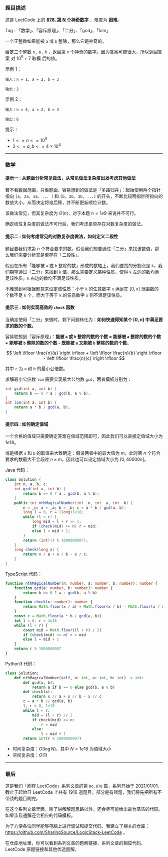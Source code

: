 ### 题目描述

这是 LeetCode 上的 **[878. 第 N 个神奇数字](https://leetcode.cn/problems/nth-magical-number/solution/by-ac_oier-ln3b/)** ，难度为 **困难**。

Tag : 「数学」、「容斥原理」、「二分」、「gcd」、「lcm」



一个正整数如果能被 `a` 或 `b` 整除，那么它是神奇的。

给定三个整数 `n` , `a` , `b` ，返回第 `n` 个神奇的数字。因为答案可能很大，所以返回答案 对 $10^9 + 7$ 取模 后的值。

示例 1：
```
输入：n = 1, a = 2, b = 3

输出：2
```
示例 2：
```
输入：n = 4, a = 2, b = 3

输出：6
```

提示：
* $1 <= n <= 10^9$
* $2 <= a, b <= 4 \times 10^4$

---

### 数学

#### 提示一 : 从题面分析常见做法，从常见做法复杂度出发考虑其他做法

若不看数据范围，只看题面，容易想到的做法是「多路归并」：起始使用两个指针指向 `[a, 2a, 3a, ... ]` 和 `[b, 2b, 3b, ...]` 的开头，不断比较两指针所指向的数值大小，从而决定将谁后移，并不断更新顺位计数。

该做法常见，但其复杂度为 $O(n)$，对于本题 $n = 1e9$ 来说并不可行。

确定线性复杂度的做法不可行后，我们考虑是否存在对数复杂度的做法。

#### 提示二 : 如何考虑常见的对数复杂度做法，如何定义二段性

题目要我们求第 $n$ 个符合要求的数，假设我们想要通过「二分」来找该数值，那么我们需要分析其是否存在「二段性」。

假设在所有「能够被 `a` 或 `b` 整除的数」形成的数轴上，我们要找的分割点是 `k`，我们期望通过「二分」来找到 `k` 值，那么需要定义某种性质，使得 `k` 左边的数均满足该性质，`k` 右边的数均不满足该性质。

不难想到可根据题意来设定该性质：小于 `k` 的任意数字 `x` 满足在 $[0, x]$ 范围数的个数不足 `k` 个，而大于等于 `k` 的任意数字 `x` 则不满足该性质。

#### 提示三 : 如何实现高效的 `check` 函数

当确定使用「二分」来做时，剩下问题转化为：**如何快速得知某个 $[0, n]$ 中满足要求的数的个数。**

容易联想到「容斥原理」：**能被 `a` 或 `b` 整除的数的个数 = 能够被 `a` 整除的数的个数 + 能够被 `b` 整除的数的个数 - 既能被 `a` 又能被 `b` 整除的数的个数**。

$$
\left \lfloor \frac{n}{a} \right \rfloor + \left \lfloor \frac{n}{b} \right \rfloor - \left \lfloor \frac{n}{c} \right \rfloor
$$

其中 `c` 为 `a` 和 `b` 的最小公倍数。

求解最小公倍数 `lcm` 需要实现最大公约数 `gcd`，两者模板分别为：

```Java []
int gcd(int a, int b) {
    return b == 0 ? a : gcd(b, a % b);
}
int lcm(int a, int b) {
    return a * b / gcd(a, b);
}
```

#### 提示四 : 如何确定值域

一个合格的值域只需要确定答案在值域范围即可，因此我们可以直接定值域大小为 $1e18$。

或是根据 `a` 和 `b` 的取值来大致确定：假设两者中的较大值为 $m$，此时第 $n$ 个符合要求的数最大不会超过 $n \times m$，因此也可以设定值域大小为 $[0, 40000n]$。

Java 代码：
```Java
class Solution {
    int n, a, b, c;
    int gcd(int a, int b) {
        return b == 0 ? a : gcd(b, a % b);
    }
    public int nthMagicalNumber(int _n, int _a, int _b) {
        n = _n; a = _a; b = _b; c = a * b / gcd(a, b);
        long l = 0, r = (long)1e18;
        while (l < r) {
            long mid = l + r >> 1;
            if (check(mid) >= n) r = mid;
            else l = mid + 1;
        }
        return (int)(r % 1000000007);
    }
    long check(long x) {
        return x / a + x / b - x / c;
    }
}
```
TypeScript 代码：
```TypeScript
function nthMagicalNumber(n: number, a: number, b: number): number {
    function gcd(a: number, b: number): number {
        return b == 0 ? a : gcd(b, a % b)
    }
    function check(x: number): number {
        return Math.floor(x / a) + Math.floor(x / b) - Math.floor(x / c)
    }
    const c = Math.floor(a * b / gcd(a, b))
    let l = 0, r = 1e18
    while (l < r) {
        const mid = Math.floor((l + r) / 2)
        if (check(mid) >= n) r = mid
        else l = mid + 1
    }
    return r % 1000000007
}
```
Python3 代码：
```Python
class Solution:
    def nthMagicalNumber(self, n: int, a: int, b: int) -> int:
        def gcd(a, b):
            return a if b == 0 else gcd(b, a % b)
        def check(x):
            return x // a + x // b - x // c
        c = a * b // gcd(a, b)
        l, r = 0, 1e18
        while l < r:
            mid = (l + r) // 2
            if check(mid) >= n:
                r = mid
            else:
                l = mid + 1
        return int(r % 1000000007)
```
* 时间复杂度：$O(\log{N})$，其中 $N = 1e18$ 为值域大小
* 空间复杂度：$O(1)$

---

### 最后

这是我们「刷穿 LeetCode」系列文章的第 `No.878` 篇，系列开始于 2021/01/01，截止于起始日 LeetCode 上共有 1916 道题目，部分是有锁题，我们将先把所有不带锁的题目刷完。

在这个系列文章里面，除了讲解解题思路以外，还会尽可能给出最为简洁的代码。如果涉及通解还会相应的代码模板。

为了方便各位同学能够电脑上进行调试和提交代码，我建立了相关的仓库：https://github.com/SharingSource/LogicStack-LeetCode 。

在仓库地址里，你可以看到系列文章的题解链接、系列文章的相应代码、LeetCode 原题链接和其他优选题解。

